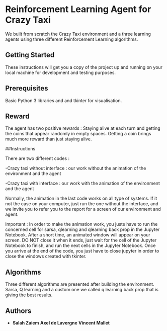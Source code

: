 # Reinforcement Learning Agent for Crazy Taxi
We built from scratch the Crazy Taxi environment and a three learning agents using three different Reinforcement Learning algorithms. 

## Getting Started 


These instructions will get you a copy of the project up and running on your local machine for development and testing purposes.


## Prerequisites 
Basic Python 3 libraries and and tkinter for visualisation. 
## Reward  
The agent has two positive rewards : Staying alive at each turn and getting the coins that appear randomly in empty spaces. Getting a coin brings much more reward than just staying alive. 

 ##Instructions 

There are two different codes :

-Crazy taxi without interface : our work without the animation of the environment and the agent

-Crazy taxi with interface : our work with the animation of the environment and the agent

Normally, the animation in the last code works on all type of systems. If it not the case on your computer, just run the one without the interface, and we invite you to refer you to the report for a screen of our environment and agent.

Important : In order to make the animation work, you juste have to run the concerned cell for sarsa, qlearning and qlearning back prop in the Jupyter Notebook. After a short time, an animated window will appear on your screen. DO NOT close it when it ends, just wait for the cell of the Jupyter Notebook to finish, and run the next cells in the Jupyter Notebook. 
Once you arrive at the end of the code, you just have to close jupyter in order to close the windows created with tkinter. 
## Algorithms 
Three different algorithms are presented after building the environment. Sarsa, Q learning and a custom one we called q learning back prop that is giving the best results. 


## Authors

* **Salah Zaiem**  **Axel de Lavergne** **Vincent Mallet**